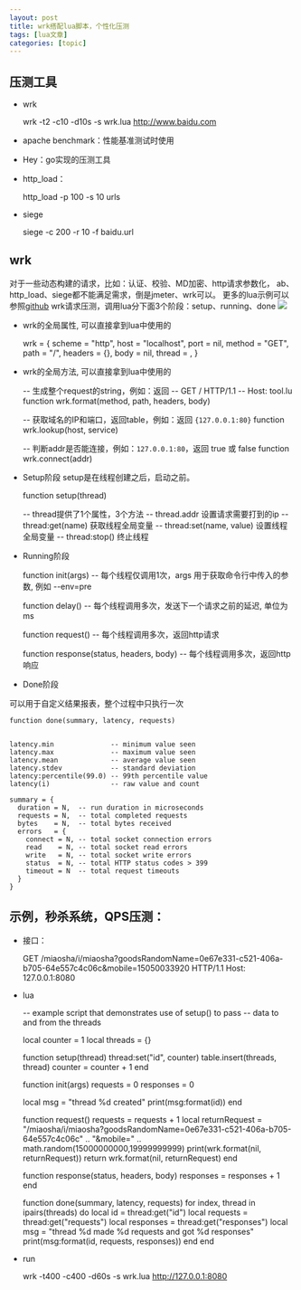 ```yaml
---
layout: post
title: wrk搭配lua脚本，个性化压测 
tags: [lua文章]
categories: [topic]
---
```

## 压测工具

  * wrk

    
    
    wrk -t2 -c10 -d10s -s wrk.lua http://www.baidu.com
    

  * apache benchmark：性能基准测试时使用

  * Hey：go实现的压测工具

  * http_load：

    
    
    http_load -p 100 -s 10 urls
    

  * siege

    
    
    siege -c 200 -r 10 -f baidu.url
    

## wrk

对于一些动态构建的请求，比如：认证、校验、MD加密、http请求参数化， ab、http_load、siege都不能满足需求，倒是jmeter、wrk可以。
更多的lua示例可以参照[github](https://github.com/wg/wrk/tree/master/scripts)
wrk请求压测，调用lua分下面3个阶段：setup、running、done
![](http://type.so/usr/uploads/2016/08/970528889.png)

  * wrk的全局属性, 可以直接拿到lua中使用的

    
    
    wrk = {
      scheme  = "http",
      host    = "localhost",
      port    = nil,
      method  = "GET",
      path    = "/",
      headers = {},
      body    = nil,
      thread  = <userdata>,
    }
    

  * wrk的全局方法, 可以直接拿到lua中使用的

    
    
    -- 生成整个request的string，例如：返回
    -- GET / HTTP/1.1
    -- Host: tool.lu
    function wrk.format(method, path, headers, body)
    
    -- 获取域名的IP和端口，返回table，例如：返回 `{127.0.0.1:80}`
    function wrk.lookup(host, service)
    
    -- 判断addr是否能连接，例如：`127.0.0.1:80`，返回 true 或 false
    function wrk.connect(addr)
    

  * Setup阶段 setup是在线程创建之后，启动之前。

    
    
    function setup(thread)
    
    -- thread提供了1个属性，3个方法
    -- thread.addr 设置请求需要打到的ip
    -- thread:get(name) 获取线程全局变量
    -- thread:set(name, value) 设置线程全局变量
    -- thread:stop() 终止线程
    

  * Running阶段

    
    
    function init(args)
    -- 每个线程仅调用1次，args 用于获取命令行中传入的参数, 例如 --env=pre
    
    function delay()
    -- 每个线程调用多次，发送下一个请求之前的延迟, 单位为ms
    
    function request()
    -- 每个线程调用多次，返回http请求
    
    function response(status, headers, body)
    -- 每个线程调用多次，返回http响应
    

  * Done阶段

可以用于自定义结果报表，整个过程中只执行一次

    
    
    function done(summary, latency, requests)
    
    
    latency.min              -- minimum value seen
    latency.max              -- maximum value seen
    latency.mean             -- average value seen
    latency.stdev            -- standard deviation
    latency:percentile(99.0) -- 99th percentile value
    latency(i)               -- raw value and count
    
    summary = {
      duration = N,  -- run duration in microseconds
      requests = N,  -- total completed requests
      bytes    = N,  -- total bytes received
      errors   = {
        connect = N, -- total socket connection errors
        read    = N, -- total socket read errors
        write   = N, -- total socket write errors
        status  = N, -- total HTTP status codes > 399
        timeout = N  -- total request timeouts
      }
    }
    

## 示例，秒杀系统，QPS压测：

  * 接口：

    
    
    GET /miaosha/i/miaosha?goodsRandomName=0e67e331-c521-406a-b705-64e557c4c06c&mobile=15050033920 HTTP/1.1
    Host: 127.0.0.1:8080
    

  * lua

    
    
    -- example script that demonstrates use of setup() to pass
    -- data to and from the threads
    
    local counter = 1
    local threads = {}
    
    function setup(thread)
       thread:set("id", counter)
       table.insert(threads, thread)
       counter = counter + 1
    end
    
    function init(args)
       requests  = 0
       responses = 0
    
       local msg = "thread %d created"
       print(msg:format(id))
    end
    
    function request()
       requests = requests + 1
       local returnRequest = "/miaosha/i/miaosha?goodsRandomName=0e67e331-c521-406a-b705-64e557c4c06c"
                            .. "&mobile=" .. math.random(15000000000,19999999999)
       print(wrk.format(nil, returnRequest))
       return wrk.format(nil, returnRequest)
    end
    
    function response(status, headers, body)
       responses = responses + 1
    end
    
    function done(summary, latency, requests)
       for index, thread in ipairs(threads) do
          local id        = thread:get("id")
          local requests  = thread:get("requests")
          local responses = thread:get("responses")
          local msg = "thread %d made %d requests and got %d responses"
          print(msg:format(id, requests, responses))
       end
    end
    
    

  * run

    
    
    wrk -t400 -c400 -d60s -s wrk.lua http://127.0.0.1:8080
